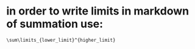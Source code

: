 # in order to write limits in markdown of summation use:

    \sum\limits_{lower_limit}^{higher_limit}
